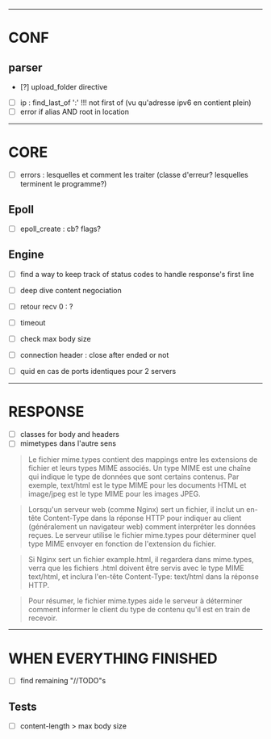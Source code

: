 ________________________________________________________________________________________________________________________
# CONF

## parser
- [?] upload_folder directive
- [ ] ip : find_last_of ':' !!! not first of (vu qu'adresse ipv6 en contient plein)
- [ ] error if alias AND root in location

________________________________________________________________________________________________________________________
# CORE

- [ ] errors : lesquelles et comment les traiter (classe d'erreur? lesquelles terminent le programme?)

## Epoll
- [ ] epoll_create : cb? flags?

## Engine
- [ ] find a way to keep track of status codes to handle response's first line
- [ ] deep dive content negociation

- [ ] retour recv 0 : ?
- [ ] timeout
- [ ] check max body size
- [ ] connection header : close after ended or not
- [ ] quid en cas de ports identiques pour 2 servers

________________________________________________________________________________________________________________________
# RESPONSE

- [ ] classes for body and headers
- [ ] mimetypes dans l'autre sens 
> Le fichier mime.types contient des mappings entre les extensions de fichier et leurs types MIME associés. Un type MIME est une chaîne qui indique le type de données que sont certains contenus. Par exemple, text/html est le type MIME pour les documents HTML et image/jpeg est le type MIME pour les images JPEG.

> Lorsqu'un serveur web (comme Nginx) sert un fichier, il inclut un en-tête Content-Type dans la réponse HTTP pour indiquer au client (généralement un navigateur web) comment interpréter les données reçues. Le serveur utilise le fichier mime.types pour déterminer quel type MIME envoyer en fonction de l'extension du fichier.

> Si Nginx sert un fichier example.html, il regardera dans mime.types, verra que les fichiers .html doivent être servis avec le type MIME text/html, et inclura l'en-tête Content-Type: text/html dans la réponse HTTP.

> Pour résumer, le fichier mime.types aide le serveur à déterminer comment informer le client du type de contenu qu'il est en train de recevoir.
________________________________________________________________________________________________________________________
# WHEN EVERYTHING FINISHED

- [ ] find remaining "//TODO"s

## Tests
- [ ] content-length > max body size
